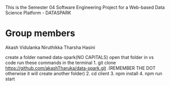This is the Semester 04 Software Engineering Project
for a Web-based Data Science Platform - DATASPARK

Group members
=============

Akash
Vidulanka
Niruthikka
Tharsha
Hasini

create a folder named data-spark(NO CAPITALS)
open that folder in vs code
run these commands in the terminal
    1. git clone https://github.com/akashTharuka/data-spark.git .(REMEMBER THE DOT otherwise it will create another folder)
    2. cd client
    3. npm install
    4. npm run start


